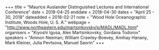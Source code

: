 +++
title = "Maurice Auslander Distinguished Lectures and International Conference"
date = 2018-04-25
enddate = 2018-04-30
dates = "April 25 - 30, 2018"
dateadded = 2018-02-21
note = "Wood Hole Oceanographic Institute, Woods Hole, U. S. A."
webpage = "http://www.northeastern.edu/martsinkovsky/p/MADL/MADL.html"
organisers = "Kiyoshi Igusa, Alex Martsinkovsky, Gordana Todorov"
speakers = "Amnon Neeman; William Crawley-Boevey, Amihay Hanany, Mark Kleiner, Julia Pevtsova, Manuel Saorin"
+++

